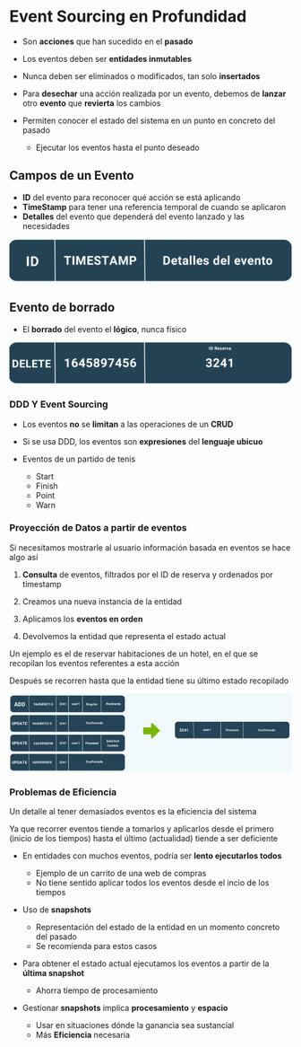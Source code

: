 # Event Sourcing en Profundidad

+ Son **acciones** que han sucedido en el **pasado**

+ Los eventos deben ser **entidades inmutables**

+ Nunca deben ser eliminados o modificados, tan solo **insertados**

+ Para **desechar** una acción realizada por un evento, debemos de **lanzar** otro **evento** que **revierta** los cambios

+ Permiten conocer el estado del sistema en un punto en concreto del pasado
    + Ejecutar los eventos hasta el punto deseado



## Campos de un Evento

+ **ID** del evento para reconocer qué acción se está aplicando
+ **TimeStamp** para tener una referencia temporal de cuando se aplicaron
+  **Detalles** del evento que dependerá del evento lanzado y las necesidades

![](/images/4-Events/Captura%20de%20pantalla%202023-11-29%20135022.png)


## Evento de borrado

+ El **borrado** del evento el **lógico**, nunca físico

![](/images/4-Events/Captura%20de%20pantalla%202023-11-29%20135413.png)



### DDD Y Event Sourcing

+ Los eventos **no** se **limitan** a las operaciones de un **CRUD**

+ Si se usa DDD, los eventos son **expresiones** del **lenguaje ubicuo**

+ Eventos de un partido de tenis
    + Start
    + Finish
    + Point
    + Warn


### Proyección de Datos a partir de eventos

Si necesitamos mostrarle al usuario información basada en eventos se hace algo así

1. **Consulta** de eventos, filtrados por el ID de reserva y ordenados por timestamp

1. Creamos una nueva instancia de la entidad

1. Aplicamos los **eventos en orden**

1. Devolvemos la entidad que representa el estado actual


Un ejemplo es el de reservar habitaciones de un hotel, en el que se recopilan los eventos referentes a esta acción

Después se recorren hasta que la entidad tiene su último estado recopilado

![](/images/4-Events/Screenshot%20Capture%20-%202023-11-29%20-%2013-59-49.png)


### Problemas de Eficiencia

Un detalle al tener demasiados eventos es la eficiencia del sistema

Ya que recorrer eventos tiende a tomarlos y aplicarlos desde el primero (inicio de los tiempos) hasta el último (actualidad) tiende a ser deficiente

+ En entidades con muchos eventos, podría ser **lento ejecutarlos todos**
    + Ejemplo de un carrito de una web de compras
    + No tiene sentido aplicar todos los eventos desde el incio de los tiempos

+ Uso de **snapshots**
    + Representación del estado de la entidad en un momento concreto del pasado
    + Se recomienda para estos casos

+ Para obtener el estado actual ejecutamos los eventos a partir de la **última snapshot**
    + Ahorra tiempo de procesamiento

+ Gestionar **snapshots** implica **procesamiento** y **espacio**
    + Usar en situaciones dónde la ganancia sea sustancial
    + Más **Eficiencia** necesaria